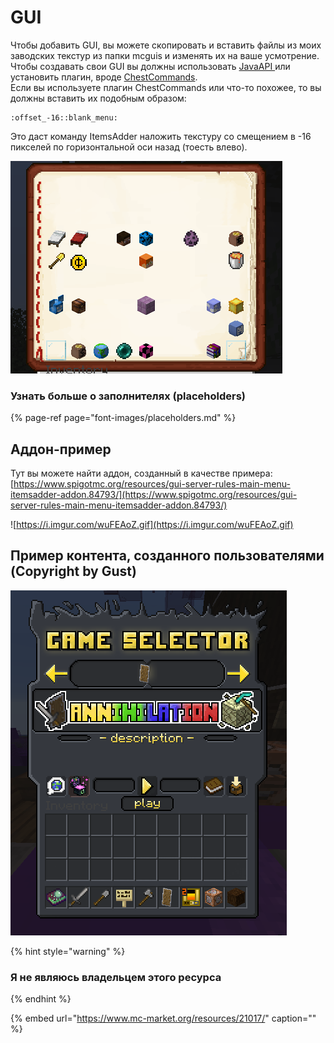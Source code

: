 # GUI

Чтобы добавить GUI, вы можете скопировать и вставить файлы из моих заводских текстур из папки mcguis и изменять их на ваше усмотрение.  
Чтобы создавать свои GUI вы должны использовать [JavaAPI ](../../../razrabotchikam/java-api/huds-guis.md)или установить плагин, вроде [ChestCommands](https://dev.bukkit.org/projects/chest-commands).  
Если вы используете плагин ChestCommands или что-то похожее, то вы должны вставить их подобным образом:

```text
:offset_-16::blank_menu:
```

Это даст команду ItemsAdder наложить текстуру со смещением в -16 пикселей по горизонтальной оси назад \(тоесть влево\).

![](../../../.gitbook/assets/immagine%20%2811%29.png)

### Узнать больше о заполнителях \(placeholders\)

{% page-ref page="font-images/placeholders.md" %}

## Аддон-пример

Тут вы можете найти аддон, созданный в качестве примера: [https://www.spigotmc.org/resources/gui-server-rules-main-menu-itemsadder-addon.84793/](https://www.spigotmc.org/resources/gui-server-rules-main-menu-itemsadder-addon.84793/)

![https://i.imgur.com/wuFEAoZ.gif](https://i.imgur.com/wuFEAoZ.gif)

## Пример контента, созданного пользователями \(Copyright by Gust\)

![](../../../.gitbook/assets/immagine%20%28100%29.png)

{% hint style="warning" %}
### Я не являюсь владельцем этого ресурса
{% endhint %}

{% embed url="https://www.mc-market.org/resources/21017/" caption="" %}

